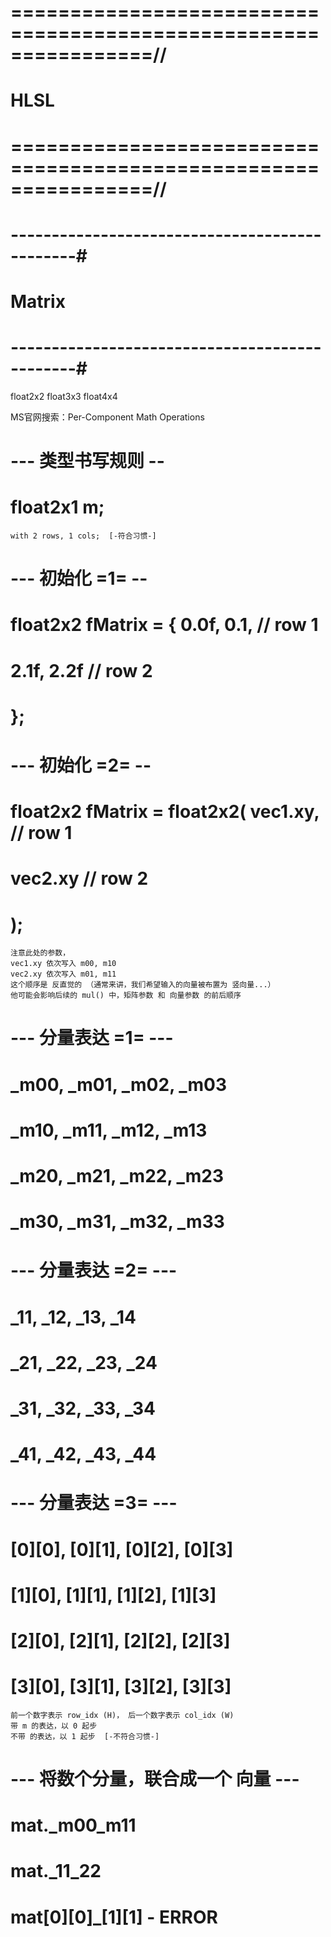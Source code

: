 # ================================================================//
#                           HLSL
# ================================================================//







# ----------------------------------------------#
#               Matrix
# ----------------------------------------------#
float2x2
float3x3
float4x4


MS官网搜索：Per-Component Math Operations

# --- 类型书写规则 --
# float2x1 m;
    with 2 rows, 1 cols;  [-符合习惯-]

# --- 初始化 =1= --
# float2x2 fMatrix = { 0.0f, 0.1, // row 1
#                      2.1f, 2.2f // row 2
#                     }; 

# --- 初始化 =2= --
# float2x2 fMatrix = float2x2(  vec1.xy, // row 1
#                               vec2.xy  // row 2
#                            ); 
    注意此处的参数，
    vec1.xy 依次写入 m00, m10
    vec2.xy 依次写入 m01, m11
    这个顺序是 反直觉的 （通常来讲，我们希望输入的向量被布置为 竖向量...）
    他可能会影响后续的 mul() 中，矩阵参数 和 向量参数 的前后顺序

# --- 分量表达 =1= ---
# _m00, _m01, _m02, _m03
# _m10, _m11, _m12, _m13
# _m20, _m21, _m22, _m23
# _m30, _m31, _m32, _m33
# --- 分量表达 =2= ---
# _11, _12, _13, _14
# _21, _22, _23, _24
# _31, _32, _33, _34
# _41, _42, _43, _44
# --- 分量表达 =3= ---
# [0][0], [0][1], [0][2], [0][3]
# [1][0], [1][1], [1][2], [1][3]
# [2][0], [2][1], [2][2], [2][3]
# [3][0], [3][1], [3][2], [3][3]
    前一个数字表示 row_idx (H)， 后一个数字表示 col_idx (W)
    带 m 的表达，以 0 起步
    不带 的表达，以 1 起步  [-不符合习惯-]


# --- 将数个分量，联合成一个 向量 ---
# mat._m00_m11
# mat._11_22
# mat[0][0]_[1][1] - ERROR





